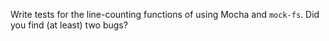 Write tests for the line-counting functions of <span x="async-programming"></span> using Mocha and `mock-fs`.
Did you find (at least) two bugs?
